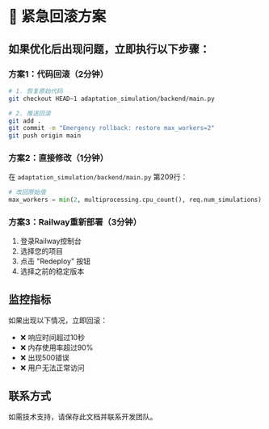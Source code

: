 # 🚨 紧急回滚方案

## 如果优化后出现问题，立即执行以下步骤：

### 方案1：代码回滚（2分钟）
```bash
# 1. 恢复原始代码
git checkout HEAD~1 adaptation_simulation/backend/main.py

# 2. 推送回滚
git add .
git commit -m "Emergency rollback: restore max_workers=2"
git push origin main
```

### 方案2：直接修改（1分钟）
在 `adaptation_simulation/backend/main.py` 第209行：
```python
# 改回原始值
max_workers = min(2, multiprocessing.cpu_count(), req.num_simulations)
```

### 方案3：Railway重新部署（3分钟）
1. 登录Railway控制台
2. 选择您的项目
3. 点击 "Redeploy" 按钮
4. 选择之前的稳定版本

## 监控指标
如果出现以下情况，立即回滚：
- ❌ 响应时间超过10秒
- ❌ 内存使用率超过90%
- ❌ 出现500错误
- ❌ 用户无法正常访问

## 联系方式
如需技术支持，请保存此文档并联系开发团队。
